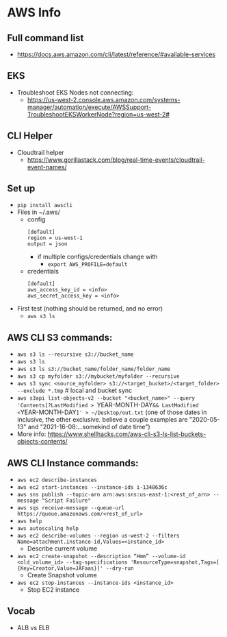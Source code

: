 # AWS Info

## Full command list
* https://docs.aws.amazon.com/cli/latest/reference/#available-services

## EKS
* Troubleshoot EKS Nodes not connecting:
  * https://us-west-2.console.aws.amazon.com/systems-manager/automation/execute/AWSSupport-TroubleshootEKSWorkerNode?region=us-west-2#

## CLI Helper
* Cloudtrail helper
  * https://www.gorillastack.com/blog/real-time-events/cloudtrail-event-names/

## Set up
* `pip install awscli`
* Files in ~/.aws/
  * config
    ```
    [default]
    region = us-west-1
    output = json
    ```
    * if multiple configs/credentials change with
      * `export AWS_PROFILE=default`
  * credentials
    ```
    [default]
    aws_access_key_id = <info>
    aws_secret_access_key = <info>
    ```
* First test (nothing should be returned, and no error)
  * `aws s3 ls`

## AWS CLI S3 commands:
* `aws s3 ls --recursive s3://bucket_name`
* `aws s3 ls`
* `aws s3 ls s3://bucket_name/folder_name/folder_name`
* `aws s3 cp myfolder s3://mybucket/myfolder --recursive`
* `aws s3 sync <source_myfolder> s3://<target_bucket>/<target_folder> --exclude *.tmp`  # local and bucket sync
* `aws s3api list-objects-v2 --bucket "<bucket_name>" --query 'Contents[?LastModified > `YEAR-MONTH-DAY` && LastModified < `YEAR-MONTH-DAY`]' > ~/Desktop/out.txt` (one of those dates in inclusive, the other exclusive. believe a couple examples are "2020-05-13" and "2021-16-08:...somekind of date time")
* More info: https://www.shellhacks.com/aws-cli-s3-ls-list-buckets-objects-contents/

## AWS CLI Instance commands:
* `aws ec2 describe-instances`
* `aws ec2 start-instances --instance-ids i-1348636c`
* `aws sns publish --topic-arn arn:aws:sns:us-east-1:<rest_of_arn> --message "Script Failure"`
* `aws sqs receive-message --queue-url https://queue.amazonaws.com/<rest_of_url>`
* `aws help`
* `aws autoscaling help`
* `aws ec2 describe-volumes --region us-west-2 --filters Name=attachment.instance-id,Values=<instance_id>`
  * Describe current volume
* `aws ec2 create-snapshot --description “Hmm” --volume-id <old_volume_id> --tag-specifications 'ResourceType=snapshot,Tags=[ {Key=Creator,Value=JAFaas}]' --dry-run`
  * Create Snapshot volume
* `aws ec2 stop-instances --instance-ids <instance_id>`
  * Stop EC2 instance

## Vocab
* ALB vs ELB
